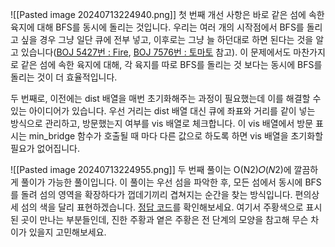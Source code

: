 ![[Pasted image 20240713224940.png]]
첫 번째 개선 사항은 바로 같은 섬에 속한 육지에 대해 BFS를 동시에 돌리는 것입니다. 우리는 여러 개의 시작점에서 BFS를 돌리고 싶을 경우 그냥 일단 큐에 전부 넣고, 이후로는 그냥 늘 하던대로 하면 된다는 것을 알고 있습니다([BOJ 5427번 : Fire](https://icpc.me/5427), [BOJ 7576번 : 토마토](https://icpc.me/7576) 참고). 이 문제에서도 마찬가지로 같은 섬에 속한 육지에 대해, 각 육지를 따로 BFS를 돌리는 것 보다는 동시에 BFS를 돌리는 것이 더 효율적입니다.

두 번째로, 이전에는 dist 배열을 매번 초기화해주는 과정이 필요했는데 이를 해결할 수 있는 아이디어가 있습니다. 우선 거리는 dist 배열 대신 큐에 좌표와 거리를 같이 넣는 방식으로 관리하고, 방문했는지 여부를 vis 배열로 체크합니다. 이 vis 배열에서 방문 표시는 min_bridge 함수가 호출될 때 마다 다른 값으로 하도록 하면 vis 배열을 초기화할 필요가 없어집니다.

![[Pasted image 20240713224955.png]]
두 번째 풀이는 O(N2)𝑂(𝑁2)에 깔끔하게 풀이가 가능한 풀이입니다. 이 풀이는 우선 섬을 파악한 후, 모든 섬에서 동시에 BFS를 돌려 섬의 영역을 확장하다가 껍데기끼리 겹쳐지는 순간을 찾는 방식입니다. 편의상 세 섬의 색을 달리 표현하겠습니다. [정답 코드](http://boj.kr/53a38e13910642babb85c51de4317064)를 확인해보세요. 여기서 주황색으로 표시된 곳이 만나는 부분들인데, 진한 주황과 옅은 주황은 전 단계의 모양을 참고해 무슨 차이가 있을지 고민해보세요.